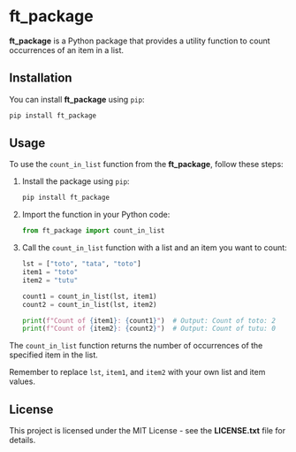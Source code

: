 # ft_package

**ft_package** is a Python package that provides a utility function to count occurrences of an item in a list.

## Installation

You can install **ft_package** using `pip`:

```bash
pip install ft_package
```

## Usage

To use the `count_in_list` function from the **ft_package**, follow these steps:

1. Install the package using `pip`:

    ```bash
    pip install ft_package
    ```

2. Import the function in your Python code:

    ```python
    from ft_package import count_in_list
    ```

3. Call the `count_in_list` function with a list and an item you want to count:

    ```python
    lst = ["toto", "tata", "toto"]
    item1 = "toto"
    item2 = "tutu"

    count1 = count_in_list(lst, item1)
    count2 = count_in_list(lst, item2)

    print(f"Count of {item1}: {count1}")  # Output: Count of toto: 2
    print(f"Count of {item2}: {count2}")  # Output: Count of tutu: 0
    ```

The `count_in_list` function returns the number of occurrences of the specified item in the list.

Remember to replace `lst`, `item1`, and `item2` with your own list and item values.

## License
This project is licensed under the MIT License - 
see the **LICENSE.txt** file for details.